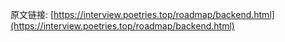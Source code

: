 原文链接: [https://interview.poetries.top/roadmap/backend.html](https://interview.poetries.top/roadmap/backend.html)



